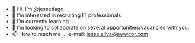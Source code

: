 - 👋 Hi, I’m @jessetiago
- 👀 I’m interested in recruiting IT professionals.
- 🌱 I’m currently learning ...
- 💞️ I’m looking to collaborate on several opportunities/vacancies with you.
- 📫 How to reach me ... e-mail: jesse.silva@awwcor.com

<!---
jessetiago/jessetiago is a ✨ special ✨ repository because its `README.md` (this file) appears on your GitHub profile.
You can click the Preview link to take a look at your changes.
--->
